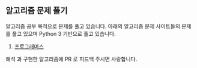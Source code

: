 ## 알고리즘 문제 풀기

알고리즘 공부 목적으로 문제를 풀고 있습니다. 아래의 알고리즘 문제 사이트들의 문제를 풀고 있으며 Python 3 기반으로 풀고 있습니다.

1. [프로그래머스](https://programmers.co.kr/learn/challenges)


해석 과 구현한 알고리즘에 PR 로 피드백 주시면 사랑합니다.
